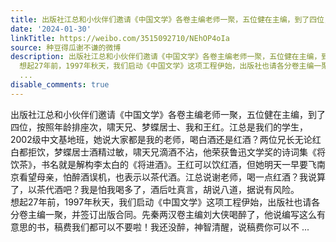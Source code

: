 ```yaml
---
title: 出版社江总和小伙伴们邀请《中国文学》各卷主编老师一聚，五位健在主编，到了四位，按照年龄排座次，啸天兄、梦蝶居士、我和王红。江总是我们的学生，2002级中文...
date: '2024-01-30'
linkTitle: https://weibo.com/3515092710/NEhOP4oIa
source: 种豆得瓜谢不谦的微博
description: 出版社江总和小伙伴们邀请《中国文学》各卷主编老师一聚，五位健在主编，到了四位，按照年龄排座次，啸天兄、梦蝶居士、我和王红。江总是我们的学生，2002级中文基地班，她说大家都是我的老师，喝白酒还是红酒？两位兄长无论红白都拒饮，梦蝶居士酒精过敏，啸天兄滴酒不沾，他荣获鲁迅文学奖的诗词集《将饮茶》，书名就是解构李太白的《将进酒》。王红可以饮红酒，但她明天一早要飞南京看望母亲，怕醉酒误机，也表示以茶代酒。江总说谢老师，喝一点红酒？我说算了，以茶代酒吧？我是怕我喝多了，酒后吐真言，胡说八道，据说有风险。<br>
  想起27年前，1997年秋天，我们启动《中国文学》这项工程伊始，出版社也请各分卷主编一聚，并签订出版合同。先秦两汉卷主编刘大侠喝醉了，他说编写这么有意思的书，稿费我们都可以不要啦！我还没醉，神智清醒，说稿费你可以不
  ...
disable_comments: true
---
```

出版社江总和小伙伴们邀请《中国文学》各卷主编老师一聚，五位健在主编，到了四位，按照年龄排座次，啸天兄、梦蝶居士、我和王红。江总是我们的学生，2002级中文基地班，她说大家都是我的老师，喝白酒还是红酒？两位兄长无论红白都拒饮，梦蝶居士酒精过敏，啸天兄滴酒不沾，他荣获鲁迅文学奖的诗词集《将饮茶》，书名就是解构李太白的《将进酒》。王红可以饮红酒，但她明天一早要飞南京看望母亲，怕醉酒误机，也表示以茶代酒。江总说谢老师，喝一点红酒？我说算了，以茶代酒吧？我是怕我喝多了，酒后吐真言，胡说八道，据说有风险。<br> 想起27年前，1997年秋天，我们启动《中国文学》这项工程伊始，出版社也请各分卷主编一聚，并签订出版合同。先秦两汉卷主编刘大侠喝醉了，他说编写这么有意思的书，稿费我们都可以不要啦！我还没醉，神智清醒，说稿费你可以不 ...